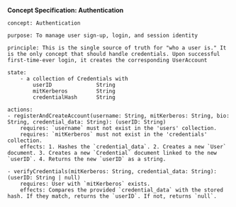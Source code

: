 **Concept Specification: Authentication**

    concept: Authentication

    purpose: To manage user sign-up, login, and session identity

    principle: This is the single source of truth for "who a user is." It is the only concept that should handle credentials. Upon successful first-time-ever login, it creates the corresponding UserAccount

    state:
        - a collection of Credentials with
            userID              String 
            mitKerberos         String 
            credentialHash      String 
        
    actions:
    - registerAndCreateAccount(username: String, mitKerberos: String, bio: String, credential_data: String): (userID: String)
        requires: `username` must not exist in the 'users' collection.
        requires: `mitKerberos` must not exist in the 'credentials' collection.
        effects: 1. Hashes the `credential_data`. 2. Creates a new `User` document. 3. Creates a new `Credential` document linked to the new `userID`. 4. Returns the new `userID` as a string.

    - verifyCredentials(mitKerberos: String, credential_data: String): (userID: String | null)
        requires: User with `mitKerberos` exists.
        effects: Compares the provided `credential_data` with the stored hash. If they match, returns the `userID`. If not, returns `null`.

<br>
